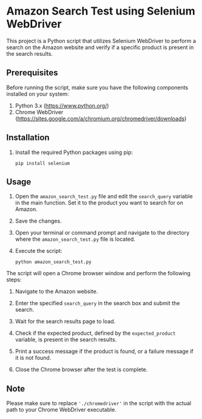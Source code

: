 # Amazon Search Test using Selenium WebDriver

This project is a Python script that utilizes Selenium WebDriver to perform a search on the Amazon website and verify if a specific product is present in the search results.

## Prerequisites

Before running the script, make sure you have the following components installed on your system:

1. Python 3.x (https://www.python.org/)
2. Chrome WebDriver (https://sites.google.com/a/chromium.org/chromedriver/downloads)

## Installation

1. Install the required Python packages using pip:
   ```
   pip install selenium
   ```

## Usage

1. Open the `amazon_search_test.py` file and edit the `search_query` variable in the main function. Set it to the product you want to search for on Amazon.

2. Save the changes.

3. Open your terminal or command prompt and navigate to the directory where the `amazon_search_test.py` file is located.

4. Execute the script:
   ```
   python amazon_search_test.py
   ```

The script will open a Chrome browser window and perform the following steps:

1. Navigate to the Amazon website.

2. Enter the specified `search_query` in the search box and submit the search.

3. Wait for the search results page to load.

4. Check if the expected product, defined by the `expected_product` variable, is present in the search results.

5. Print a success message if the product is found, or a failure message if it is not found.

6. Close the Chrome browser after the test is complete.

## Note

Please make sure to replace `'./chromedriver'` in the script with the actual path to your Chrome WebDriver executable.


